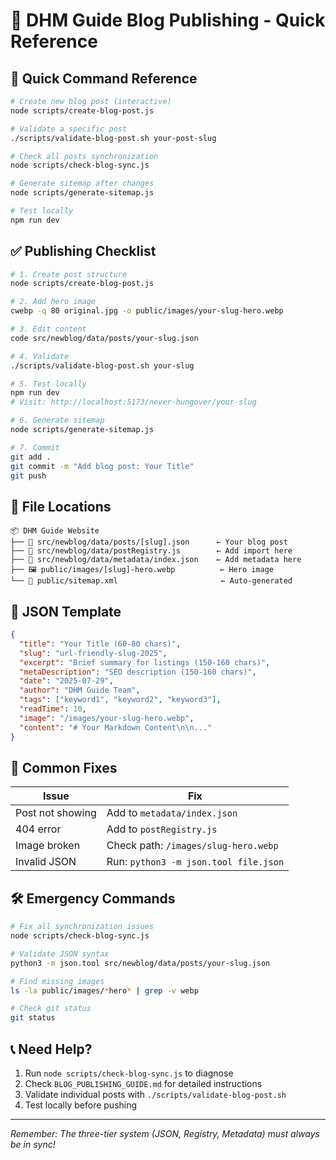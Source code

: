 # 🚀 DHM Guide Blog Publishing - Quick Reference

## 🎯 Quick Command Reference

```bash
# Create new blog post (interactive)
node scripts/create-blog-post.js

# Validate a specific post
./scripts/validate-blog-post.sh your-post-slug

# Check all posts synchronization
node scripts/check-blog-sync.js

# Generate sitemap after changes
node scripts/generate-sitemap.js

# Test locally
npm run dev
```

## ✅ Publishing Checklist

```bash
# 1. Create post structure
node scripts/create-blog-post.js

# 2. Add hero image
cwebp -q 80 original.jpg -o public/images/your-slug-hero.webp

# 3. Edit content
code src/newblog/data/posts/your-slug.json

# 4. Validate
./scripts/validate-blog-post.sh your-slug

# 5. Test locally
npm run dev
# Visit: http://localhost:5173/never-hungover/your-slug

# 6. Generate sitemap
node scripts/generate-sitemap.js

# 7. Commit
git add .
git commit -m "Add blog post: Your Title"
git push
```

## 📁 File Locations

```
📦 DHM Guide Website
├── 📄 src/newblog/data/posts/[slug].json      ← Your blog post
├── 📄 src/newblog/data/postRegistry.js        ← Add import here
├── 📄 src/newblog/data/metadata/index.json    ← Add metadata here
├── 🖼️ public/images/[slug]-hero.webp          ← Hero image
└── 📄 public/sitemap.xml                       ← Auto-generated
```

## 🔧 JSON Template

```json
{
  "title": "Your Title (60-80 chars)",
  "slug": "url-friendly-slug-2025",
  "excerpt": "Brief summary for listings (150-160 chars)",
  "metaDescription": "SEO description (150-160 chars)",
  "date": "2025-07-29",
  "author": "DHM Guide Team",
  "tags": ["keyword1", "keyword2", "keyword3"],
  "readTime": 10,
  "image": "/images/your-slug-hero.webp",
  "content": "# Your Markdown Content\n\n..."
}
```

## 🚨 Common Fixes

| Issue | Fix |
|-------|-----|
| Post not showing | Add to `metadata/index.json` |
| 404 error | Add to `postRegistry.js` |
| Image broken | Check path: `/images/slug-hero.webp` |
| Invalid JSON | Run: `python3 -m json.tool file.json` |

## 🛠️ Emergency Commands

```bash
# Fix all synchronization issues
node scripts/check-blog-sync.js

# Validate JSON syntax
python3 -m json.tool src/newblog/data/posts/your-slug.json

# Find missing images
ls -la public/images/*hero* | grep -v webp

# Check git status
git status
```

## 📞 Need Help?

1. Run `node scripts/check-blog-sync.js` to diagnose
2. Check `BLOG_PUBLISHING_GUIDE.md` for detailed instructions
3. Validate individual posts with `./scripts/validate-blog-post.sh`
4. Test locally before pushing

---

*Remember: The three-tier system (JSON, Registry, Metadata) must always be in sync!*